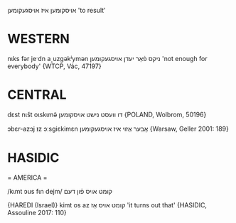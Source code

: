 אויסקומען
איז אויסגעקומען
'to result'

WESTERN
========

nɩks fər jeˑdn a˰uzgəkʲymən ניקס פֿאַר יעדן אויסגעקומען 'not enough for everybody' {WTCP, Vác, 47197}

CENTRAL
========

dɛst nɩšt oɩskɩmə̃ דו וועסט נישט אויסקומען {POLAND, Wolbrom, 50196}

ɔbɛr-azɔj ᵻz ɔːsgiɛkimɛn אָבער אַזוי איז אויסגעקומען {Warsaw, Geller 2001: 189}

HASIDIC
=======
= AMERICA = 

/kɩmt ɔus fɩn dejm/ קומט אויס פֿון דעם

{HAREDI (Israel)}
kimt os az קומט אויס אַז 'it turns out that' {HASIDIC, Assouline 2017: 110}